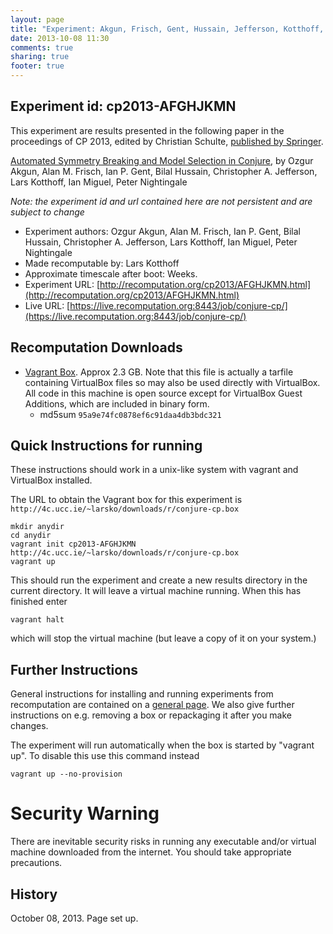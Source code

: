 ```yaml
---
layout: page
title: "Experiment: Akgun, Frisch, Gent, Hussain, Jefferson, Kotthoff, Miguel, Nightingale"
date: 2013-10-08 11:30
comments: true
sharing: true
footer: true
---
```


## Experiment id: cp2013-AFGHJKMN

This experiment are results presented in the following paper in the proceedings of CP 2013, edited by Christian Schulte,
[published by Springer](https://www.springer.com/computer/theoretical+computer+science/book/978-3-642-40626-3).

[Automated Symmetry Breaking and Model Selection in Conjure](http://link.springer.com/chapter/10.1007/978-3-642-40627-0_11),
by 
Ozgur Akgun, Alan M. Frisch, Ian P. Gent, Bilal Hussain, Christopher A. Jefferson, Lars Kotthoff, Ian Miguel, Peter Nightingale


*Note: the experiment id and url contained here are not persistent and are subject to change*

* Experiment authors: 
Ozgur Akgun, Alan M. Frisch, Ian P. Gent, Bilal Hussain, Christopher A. Jefferson, Lars Kotthoff, Ian Miguel, Peter Nightingale
* Made recomputable by: Lars Kotthoff
* Approximate timescale after boot: Weeks.
* Experiment URL: [http://recomputation.org/cp2013/AFGHJKMN.html](http://recomputation.org/cp2013/AFGHJKMN.html)
* Live URL: [https://live.recomputation.org:8443/job/conjure-cp/](https://live.recomputation.org:8443/job/conjure-cp/)

## Recomputation Downloads

* [Vagrant Box](http://4c.ucc.ie/~larsko/downloads/r/conjure-cp.box). Approx 2.3 GB. 
Note that this file is actually a tarfile containing VirtualBox files so may also be used directly with VirtualBox.  All code in this machine is open source except for VirtualBox Guest Additions, which are included in binary form.  
    * md5sum `95a9e74fc0878ef6c91daa4db3bdc321`

## Quick Instructions for running 

These instructions should work in a unix-like system with vagrant and VirtualBox installed.
    
The URL to obtain the Vagrant box for this experiment is 
`http://4c.ucc.ie/~larsko/downloads/r/conjure-cp.box`

    mkdir anydir
    cd anydir
    vagrant init cp2013-AFGHJKMN http://4c.ucc.ie/~larsko/downloads/r/conjure-cp.box
    vagrant up
   
This should run the experiment and create a new results directory in the current directory. 
It will leave a virtual machine running.  When this has finished enter

    vagrant halt

which will stop the virtual machine (but leave a copy of it on your system.)
     
## Further Instructions 

General instructions for installing and running experiments from recomputation are contained on a [general page](general_instructions.html). We also give further instructions on e.g. removing a box or repackaging it after you make changes.

The experiment will run automatically when the box is started by "vagrant up".  To disable this use this command instead 

    vagrant up --no-provision

# Security Warning

There are inevitable security risks in running any executable and/or virtual machine downloaded from the internet. You should take appropriate precautions.

## History

October 08, 2013.  Page set up.

